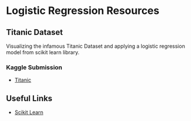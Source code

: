 # Logistic Regression Resources

## Titanic Dataset

Visualizing the infamous Titanic Dataset and applying a logistic regression model from scikit learn library.

### Kaggle Submission

* [Titanic](https://www.kaggle.com/sarthakbatra/titanic-eda-and-logistic-regression/)

## Useful Links

* [Scikit Learn](https://scikit-learn.org/stable/modules/linear_model.html#logistic-regression)